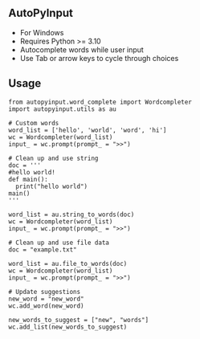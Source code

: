 ## AutoPyInput

- For Windows
- Requires Python >= 3.10
- Autocomplete words while user input
- Use Tab or arrow keys to cycle through choices

## Usage

```
from autopyinput.word_complete import Wordcompleter
import autopyinput.utils as au

# Custom words
word_list = ['hello', 'world', 'word', 'hi']
wc = Wordcompleter(word_list)
input_ = wc.prompt(prompt_ = ">>")
```

```
# Clean up and use string
doc = '''
#hello world!
def main():
  print("hello world")
main()
'''

word_list = au.string_to_words(doc)
wc = Wordcompleter(word_list)
input_ = wc.prompt(prompt_ = ">>")
```

```
# Clean up and use file data
doc = "example.txt"

word_list = au.file_to_words(doc)
wc = Wordcompleter(word_list)
input_ = wc.prompt(prompt_ = ">>")
```

```
# Update suggestions
new_word = "new_word"
wc.add_word(new_word)

new_words_to_suggest = ["new", "words"]
wc.add_list(new_words_to_suggest)
```

